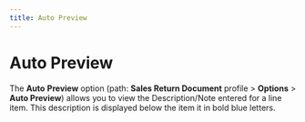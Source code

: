 ```yaml
---
title: Auto Preview
---
```


# Auto Preview


The **Auto** **Preview** option (path: **Sales Return Document** profile > **Options** > **Auto Preview**) allows you to view the Description/Note entered for a line item. This description is displayed below the item it in bold blue letters.
